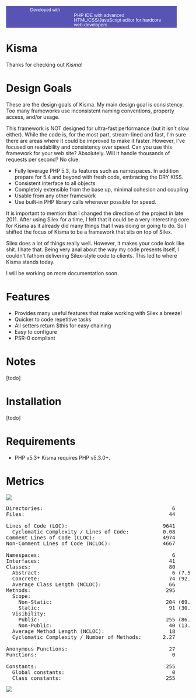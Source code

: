 <a href="http://www.jetbrains.com/phpstorm/" style="display:block; background:#5854b5 url(http://www.jetbrains.com/phpstorm/documentation/phpstorm_banners/phpstorm1/phpstorm468x60_violet.gif) no-repeat 10px 50%; border:solid 1px #5854b5; margin:0;padding:0;text-decoration:none;text-indent:0;letter-spacing:-0.001em; width:466px; height:58px" alt="PHP IDE with advanced HTML/CSS/JavaScript editor for hardcore web-developers" title="PHP IDE with advanced HTML/CSS/JavaScript editor for hardcore web-developers"><span style="margin: 3px 0 0 65px;padding: 0;float: left;font-size: 12px;cursor:pointer;  background-image:none;border:0;color: #fff; font-family: trebuchet ms,arial,sans-serif;font-weight: normal;text-align:left;">Developed with</span><span style="margin:0 0 0 185px;padding:18px 0 2px 0; line-height:13px;font-size:13px;cursor:pointer;  background-image:none;border:0;display:block; width:270px; color: #fff; font-family: trebuchet ms,arial,sans-serif;font-weight: normal;text-align:left;">PHP IDE with advanced HTML/CSS/JavaScript editor for hardcore web-developers</span></a>

Kisma
===============================
Thanks for checking out *Kisma*!

Design Goals
============

These are the design goals of Kisma. My main design goal is consistency. Too many frameworks use inconsistent naming conventions, property access, and/or usage.

This framework is NOT designed for ultra-fast performance (but it isn't slow either). While the code is, for the most part, stream-lined and fast, I'm sure there are areas where it could be improved to make it faster. However, I've focused on readability and consistency over speed. Can you use this framework for your web site? Absolutely. Will it handle thousands of requests per second? No clue.

* Fully leverage PHP 5.3, its features such as namespaces. In addition prepare for 5.4 and beyond with fresh code, embracing the DRY KISS.
* Consistent interface to all objects
* Completely extensible from the base up, minimal cohesion and coupling
* Usable from any other framework
* Use built-in PHP library calls whenever possible for speed.

It is important to mention that I changed the direction of the project in late 2011. After using Silex for a time, I felt that it could be a very interesting core for Kisma as it already did many things that I was doing or going to do. So I shifted the focus of Kisma to be a framework that sits on top of Silex.

Silex does a lot of things really well. However, it makes your code look like shit. I hate that. Being very anal about the way my code presents itself, I couldn't fathom delivering Silex-style code to clients. This led to where Kisma stands today.

I will be working on more documentation soon. 

Features
========

* Provides many useful features that make working with Silex a breeze!
* Quicker to code repetitive tasks
* All setters return $this for easy chaining
* Easy to configure
* PSR-0 compliant

Notes
=====
[todo]

Installation
============
[todo]

Requirements
============
* PHP v5.3+
 Kisma requires PHP v5.3.0+.

Metrics
==============

![](https://github.com/Pogostick/Kisma/raw/master/assets/jdepend.png) 


<pre>
Directories:                                          6
Files:                                               44

Lines of Code (LOC):                               9641
  Cyclomatic Complexity / Lines of Code:           0.08
Comment Lines of Code (CLOC):                      4974
Non-Comment Lines of Code (NCLOC):                 4667

Namespaces:                                           6
Interfaces:                                          41
Classes:                                             80
  Abstract:                                           6 (7.50%)
  Concrete:                                          74 (92.50%)
  Average Class Length (NCLOC):                      66
Methods:                                            295
  Scope:
    Non-Static:                                     204 (69.15%)
    Static:                                          91 (30.85%)
  Visibility:
    Public:                                         255 (86.44%)
    Non-Public:                                      40 (13.56%)
  Average Method Length (NCLOC):                     18
  Cyclomatic Complexity / Number of Methods:       2.27

Anonymous Functions:                                 27
Functions:                                            0

Constants:                                          255
  Global constants:                                   0
  Class constants:                                  255
</pre>

![](https://github.com/Pogostick/Kisma/raw/master/assets/pyramid.png) 
